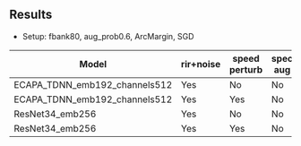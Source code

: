 ## Results
* Setup: fbank80, aug_prob0.6, ArcMargin, SGD

| Model | rir+noise | speed perturb | spec aug  | TEST O    | TEST E   | TEST H     |
|-------|-----------|---------------|-----------|-----------|----------|------------|
| ECAPA_TDNN_emb192_channels512 | Yes   | No    | No    | 1.170%    | 1.221%    | 2.234%    |
| ECAPA_TDNN_emb192_channels512 | Yes   | Yes   | No    | 1.085%    | 1.205%    | 2.288%    |
| ResNet34_emb256 | Yes   | No    | No    | 1.000%    | 1.149%    | 2.094%    |
| ResNet34_emb256 | Yes   | Yes   | No    | **1.000%**    | **1.067%**    | **1.990%**    |
